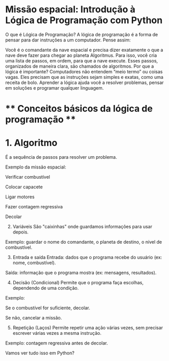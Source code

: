 # Missão espacial: Introdução à Lógica de Programação com Python

O que é Lógica de Programação?
A lógica de programação é a forma de pensar para dar instruções a um computador. Pense assim:

Você é o comandante da nave espacial e precisa dizer exatamente o que a nave deve fazer para chegar ao planeta Algoritmus. Para isso, você cria uma lista de passos, em ordem, para que a nave execute.
Esses passos, organizados de maneira clara, são chamados de algoritmos.
Por que a lógica é importante?
Computadores não entendem “meio termo” ou coisas vagas.
Eles precisam que as instruções sejam simples e exatas, como uma receita de bolo.
Aprender a lógica ajuda você a resolver problemas, pensar em soluções e programar qualquer linguagem.

# ** Conceitos básicos da lógica de programação **
# 1. Algoritmo
É a sequência de passos para resolver um problema.

Exemplo da missão espacial:

Verificar combustível

Colocar capacete

Ligar motores

Fazer contagem regressiva

Decolar

2. Variáveis
São "caixinhas" onde guardamos informações para usar depois.

Exemplo: guardar o nome do comandante, o planeta de destino, o nível de combustível.

3. Entrada e saída
Entrada: dados que o programa recebe do usuário (ex: nome, combustível).

Saída: informação que o programa mostra (ex: mensagens, resultados).

4. Decisão (Condicional)
Permite que o programa faça escolhas, dependendo de uma condição.

Exemplo:

Se o combustível for suficiente, decolar.

Se não, cancelar a missão.

5. Repetição (Laços)
Permite repetir uma ação várias vezes, sem precisar escrever várias vezes a mesma instrução.

Exemplo: contagem regressiva antes de decolar.

Vamos ver tudo isso em Python?
